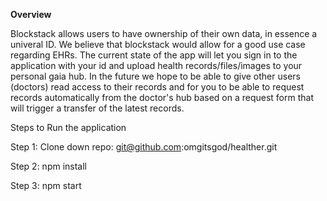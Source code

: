 **Overview**

Blockstack allows users to have ownership of their own data, in essence a univeral ID. We believe that blockstack would allow for a good use case regarding EHRs. The current state of the app will let you sign in to the application with your id and  upload health records/files/images to your personal gaia hub. In the future we hope to be able to give other users (doctors) read access to their records and for you to be able to request records automatically from the doctor's hub based on a request form that will trigger a transfer of the latest records.

Steps to Run the application

Step 1: Clone down repo: git@github.com:omgitsgod/healther.git

Step 2: npm install

Step 3: npm start
